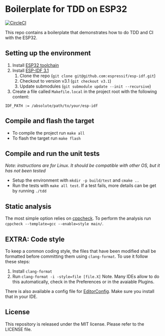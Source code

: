Boilerplate for TDD on ESP32
============================
[![CircleCI](https://circleci.com/gh/kien-company/esp32-tdd-boilerplate.svg?style=svg)](https://circleci.com/gh/kien-company/esp32-tdd-boilerplate)

This repo contains a boilerplate that demonstrates how to do TDD and CI with the ESP32.

## Setting up the environment
1. Install [ESP32 toolchain](https://esp-idf.readthedocs.io/en/latest/get-started/index.html#setup-toolchain)
2. Install [ESP-IDF 3.1](https://esp-idf.readthedocs.io/en/latest/get-started/index.html#get-esp-idf)
    1. Clone the repo (`git clone git@github.com:espressif/esp-idf.git`)
    2. Checkout to version v3.1 (`git checkout v3.1`)
    3. Update submodules (`git submodule update --init --recursive`)
3. Create a file called `Makefile.local` in the project root with the following content:
```
IDF_PATH := /absolute/path/to/your/esp-idf
```

## Compile and flash the target
* To compile the project run `make all`
* To flash the target run `make flash`

## Compile and run the unit tests
*Note: instructions are for Linux. It should be compatible with other OS, but it has not been tested*
* Setup the environment with `mkdir -p build/test` and `cmake ..`
* Run the tests with `make all test`. If a test fails, more details can be get by running `./tdd`

## Static analysis
The most simple option relies on [cppcheck](cppcheck.sourceforge.net). To perform the analysis run `cppcheck --template=gcc --enable=style main/`.

## EXTRA: Code style
To keep a common coding style, the files that have been modified shall be formatted before committing them using `clang-format`. To use it follow these steps:
1. Install `clang-format`
2. Run `clang-format -i -style=file [file.X]`
Note. Many IDEs allow to do this automatically, check in the Preferences or in the avaiable Plugins.

There is also available a config file for [EditorConfig](https://editorconfig.org). Make sure you install that in your IDE.

## License
This repository is released under the MIT license. Please refer to the LICENSE file.
